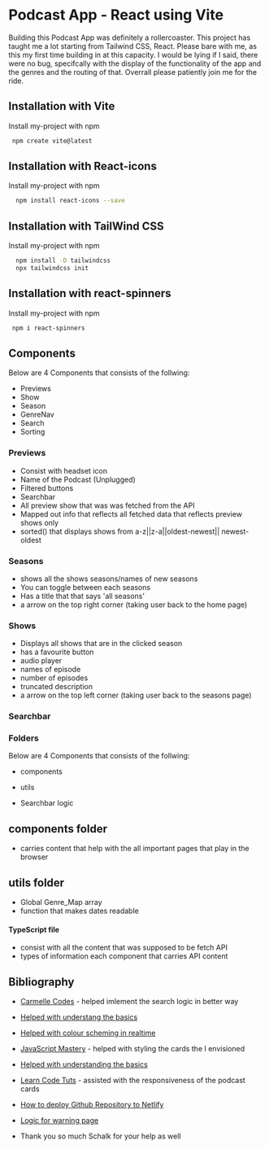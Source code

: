 
# Podcast App - React using Vite

Building this Podcast App was definitely a rollercoaster. This project has taught me a lot starting from Tailwind CSS, React. Please bare with me, as this my first time building in at this capacity. I would be lying if I said, there were no bug, specifcally with the display of the functionality of the app and the genres and the routing of that. Overrall please patiently join me for the ride.




## Installation with Vite

Install my-project with npm

```bash
 npm create vite@latest
```
    
## Installation with React-icons

Install my-project with npm

```bash
  npm install react-icons --save
```

## Installation with TailWind CSS

Install my-project with npm

```bash
  npm install -D tailwindcss
  npx tailwindcss init
```
## Installation with react-spinners

Install my-project with npm

```bash
 npm i react-spinners
```
## Components

Below are 4 Components that consists of the follwing:


- Previews
- Show
- Season
- GenreNav
- Search
- Sorting


### Previews

- Consist with headset icon
- Name of the Podcast (Unplugged)
- Filtered buttons
- Searchbar
- All preview show that was was fetched from the API
- Mapped out info that reflects all fetched data that reflects preview shows only
- sorted() that displays shows from a-z||z-a||oldest-newest|| newest-oldest

### Seasons

- shows all the shows seasons/names of new seasons
- You can toggle between each seasons
- Has a title that that says 'all seasons'
- a arrow on the top right corner (taking user back to the home page)


### Shows

- Displays all shows that are in the clicked season
- has a favourite button
- audio player
- names of episode
- number of episodes 
- truncated description
-  a arrow on the top left corner (taking user back to the seasons page)

### Searchbar

### Folders

Below are 4 Components that consists of the follwing:

- components
- utils 

- Searchbar logic

## components folder

- carries content that help with the all important pages that play in the browser 


## utils folder

- Global Genre_Map array
- function that makes dates readable


#### TypeScript file

- consist with all the content that was supposed to be fetch API 
- types of information each component that carries API content










## Bibliography



 
- [Carmelle Codes](https://www.youtube.com/watch?v=F_QAgrKkR2Y&t=4s) - helped imlement the search logic in better way
 - [Helped with understang the basics](https://www.youtube.com/watch?v=WSAWla66zrM) 
 - [Helped with colour scheming in realtime](https://realtimecolors.com/?colors=e9e2e7-000000-aa8da2-090708-a07e96) 
 - [JavaScript Mastery](https://www.youtube.com/watch?v=I1cpb0tYV74&t=1951s) - helped with styling the cards the I envisioned 
 - [Helped with understanding the basics](https://www.youtube.com/watch?v=WSAWla66zrM) 
 - [Learn Code Tuts](https://www.youtube.com/watch?v=5TzmtpaTDe8&t=914s) - assisted with the responsiveness of the podcast cards
  - [How to deploy Github Repository to Netlify](https://www.youtube.com/watch?v=AOqY6disSVI) 
  - [Logic for warning page](https://morioh.com/p/60b882674a1f) 

- Thank you so much Schalk for your help as well
